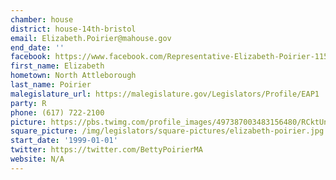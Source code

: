 ```yaml
---
chamber: house
district: house-14th-bristol
email: Elizabeth.Poirier@mahouse.gov
end_date: ''
facebook: https://www.facebook.com/Representative-Elizabeth-Poirier-115052675238359/
first_name: Elizabeth
hometown: North Attleborough
last_name: Poirier
malegislature_url: https://malegislature.gov/Legislators/Profile/EAP1
party: R
phone: (617) 722-2100
picture: https://pbs.twimg.com/profile_images/497387003483156480/RCktUnlJ_400x400.jpeg
square_picture: /img/legislators/square-pictures/elizabeth-poirier.jpg
start_date: '1999-01-01'
twitter: https://twitter.com/BettyPoirierMA
website: N/A
---
```

